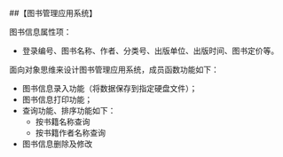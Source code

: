 ##【图书管理应用系统】

图书信息属性项：
+ 登录编号、图书名称、作者、分类号、出版单位、出版时间、图书定价等。
    
面向对象思维来设计图书管理应用系统，成员函数功能如下：

+ 图书信息录入功能（将数据保存到指定硬盘文件）；
+ 图书信息打印功能；
+ 查询功能、排序功能如下： 
    + 按书籍名称查询
    + 按书籍作者名称查询
+ 图书信息删除及修改

